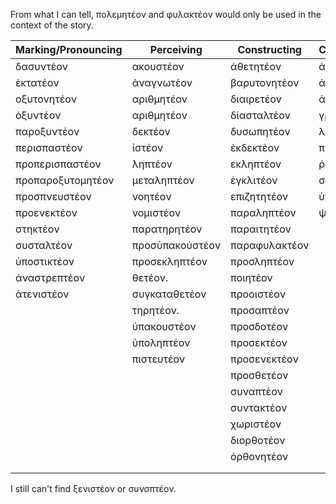 
From what I can tell, πολεμητέον and φυλακτέον would only be used in the context of the story.



| Marking/Pronouncing|     Perceiving      |    Constructing     |  Communicating  |
|--------------------|---------------------|---------------------|-----------------|
| δασυντέον          | ακουστέον           | ἀθετητέον           | ἀνενεκτέον      |
| ἐκτατέον           | ἀναγνωτέον          | βαρυτονητέον        | ἀποδοτέον       |
| οξυτονητέον        | αριθμητέον          | διαιρετέον          | ἀρκτέον         |
| ὀξυντέον           | αριθμητέον          | δίασταλτέον         | γραπτέον        |
| παροξυντέον        | δεκτέον             | δυσωπητέον          | λεκτέον         |
| περισπαστέον       | ἰστέον              | ἐκδεκτέον           | πιστέον         |
| προπερισπαστέον    | ληπτέον             | εκληπτέον           | ῥητέον          |
| προπαροξυτομητέον  | μεταληπτέον         | ἐγκλιτέον           | σημειωτέον      |
| προσπνευστέον      | νοητέον             | επιζητητέον         | ὑπαντητέον      |
| προενεκτέον        | νομιστέον           | παραληπτέον         | ψιλωτέον        |
| στηκτέον           | παρατηρητέον        | παραιτητέον         |                 |
| συσταλτέον         | προσὑπακούστέον     | παραφυλακτέον       |                 |
| ὑποστικτέον        | προσεκληπτέον       | προσληπτέον         |                 |
| ἀναστρεπτέον       | θετέον.             | ποιητέον            |                 |
| ἀτενιστέον         | συγκαταθετέον       | προοιστέον          |                 |
|                    | τηρητέον.           | προσαπτέον          |                 |
|                    | ὑπακουστέον         | προσδοτέον          |                 |
|                    | ὑποληπτέον          | προσεκτέον          |                 |
|                    | πιστευτέον          | προσενεκτέον        |                 |
|                    |                     | προσθετέον          |                 |
|                    |                     | συναπτέον           |                 |
|                    |                     | συντακτέον          |                 |
|                    |                     | χωριστέον           |                 |
|                    |                     | διορθοτέον          |                 |
|                    |                     | ὀρθονητέον          |                 |
|                    |                     |                     |                 |
|                    |                     |                     |                 |


I still can't find ξενιστέον or συνσπτέον.
